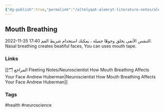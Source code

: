 ```yaml
---
{"dg-publish":true,"permalink":"/altelyqat-alemryt-literature-notes/aleafyt-health/beautiful-faces-wjwh-jmylt/"}
---
```


## Mouth Breathing

2022-11-25 17:40
التنفس الأنفي يخلق وجوهًا جميلة ، يمكنك استخدام شريط الفم.
Nasal breathing creates beatiful faces, You can uses mouth tape.

### Links 
[[🗂️ المراجع Fleeting Notes/Neuroscientist How Mouth Breathing Affects Your Face Andrew Huberman\|Neuroscientist How Mouth Breathing Affects Your Face Andrew Huberman]]

### Tags
#health #neuroscience 
